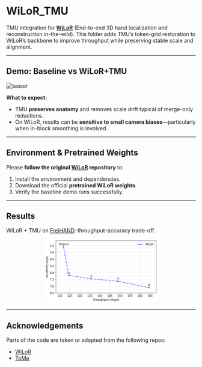 # WiLoR_TMU

TMU integration for **[WiLoR](https://github.com/rolpotamias/WiLoR)** (End-to-end 3D hand localization and reconstruction in-the-wild). This folder adds TMU’s token-grid restoration to WiLoR’s backbone to improve throughput while preserving stable scale and alignment.

---

## Demo: Baseline vs WiLoR+TMU

![teaser](assets/TMU_WiLoR.png)


**What to expect:**
- TMU **preserves anatomy** and removes scale drift typical of merge-only reductions.
- On WiLoR, results can be **sensitive to small camera biases**—particularly when in-block smoothing is involved.

---

## Environment & Pretrained Weights

Please **follow the original [WiLoR](https://github.com/rolpotamias/WiLoR) repository** to:
1. Install the environment and dependencies.
2. Download the official **pretrained WiLoR weights**.
3. Verify the baseline demo runs successfully.

---
## Results

WiLoR + TMU on [FreiHAND](https://lmb.informatik.uni-freiburg.de/resources/datasets/FreihandDataset.en.html): throughput–accuracy trade-off.

<p align="center">
  <img src="assets/WiLoR_r_curve.png" style="width:60%;max-width:900px;">
</p>

---

## Acknowledgements
Parts of the code are taken or adapted from the following repos:
- [WiLoR](https://github.com/rolpotamias/WiLoR)
- [ToMe](https://github.com/facebookresearch/ToMe)

